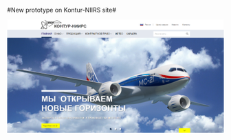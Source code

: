 #New prototype on Kontur-NIIRS site#

![Image of main window](https://github.com/AntonGulkevich/KN-site/blob/master/screen/mainWindow.PNG "Main menu screen")
